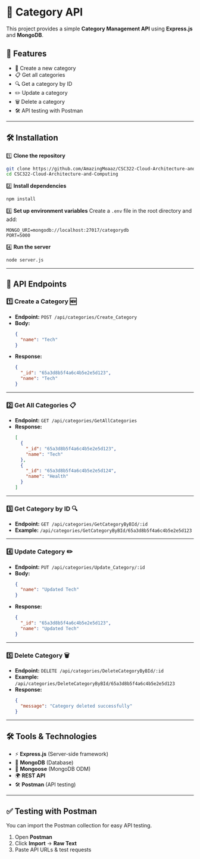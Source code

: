 # 📌 Category API

This project provides a simple **Category Management API** using **Express.js** and **MongoDB**.

## 🚀 Features
- 📂 Create a new category
- 📋 Get all categories
- 🔍 Get a category by ID
- ✏️ Update a category
- 🗑️ Delete a category
- 🛠️ API testing with Postman

---

## 🛠️ Installation

1️⃣ **Clone the repository**
```sh
git clone https://github.com/AmazingMoaaz/CSC322-Cloud-Architecture-and-Computing.git
cd CSC322-Cloud-Architecture-and-Computing
```

2️⃣ **Install dependencies**
```sh
npm install
```

3️⃣ **Set up environment variables**
Create a `.env` file in the root directory and add:
```env
MONGO_URI=mongodb://localhost:27017/categorydb
PORT=5000
```

4️⃣ **Run the server**
```sh
node server.js
```

---

## 📌 API Endpoints

### 1️⃣ Create a Category 🆕
- **Endpoint:** `POST /api/categories/Create_Category`
- **Body:**
  ```json
  {
    "name": "Tech"
  }
  ```
- **Response:**
  ```json
  {
    "_id": "65a3d8b5f4a6c4b5e2e5d123",
    "name": "Tech"
  }
  ```

---

### 2️⃣ Get All Categories 📋
- **Endpoint:** `GET /api/categories/GetAllCategories`
- **Response:**
  ```json
  [
    {
      "_id": "65a3d8b5f4a6c4b5e2e5d123",
      "name": "Tech"
    },
    {
      "_id": "65a3d8b5f4a6c4b5e2e5d124",
      "name": "Health"
    }
  ]
  ```

---

### 3️⃣ Get Category by ID 🔍
- **Endpoint:** `GET /api/categories/GetCategoryByBId/:id`
- **Example:** `/api/categories/GetCategoryByBId/65a3d8b5f4a6c4b5e2e5d123`

---

### 4️⃣ Update Category ✏️
- **Endpoint:** `PUT /api/categories/Update_Category/:id`
- **Body:**
  ```json
  {
    "name": "Updated Tech"
  }
  ```
- **Response:**
  ```json
  {
    "_id": "65a3d8b5f4a6c4b5e2e5d123",
    "name": "Updated Tech"
  }
  ```

---

### 5️⃣ Delete Category 🗑️
- **Endpoint:** `DELETE /api/categories/DeleteCategoryByBId/:id`
- **Example:** `/api/categories/DeleteCategoryByBId/65a3d8b5f4a6c4b5e2e5d123`
- **Response:**
  ```json
  {
    "message": "Category deleted successfully"
  }
  ```

---

## 🛠️ Tools & Technologies
- ⚡ **Express.js** (Server-side framework)
- 🍃 **MongoDB** (Database)
- 🔄 **Mongoose** (MongoDB ODM)
- 🌍 **REST API**
- 🛠 **Postman** (API testing)

---

## ✅ Testing with Postman
You can import the Postman collection for easy API testing.
1. Open **Postman**
2. Click **Import** → **Raw Text**
3. Paste API URLs & test requests
